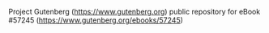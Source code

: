 Project Gutenberg (https://www.gutenberg.org) public repository for
eBook #57245 (https://www.gutenberg.org/ebooks/57245)
